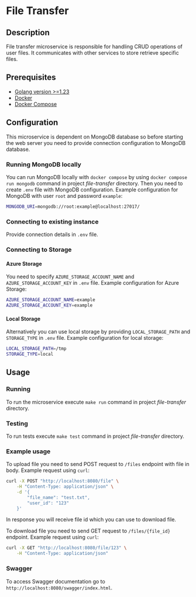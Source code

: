 # File Transfer

## Description

File transfer microservice is responsible for handling CRUD operations of user files.
It communicates with other services to store retrieve specific files.

## Prerequisites

- [Golang version >=1.23](https://go.dev/doc/install)
- [Docker](https://docs.docker.com/engine/install/)
- [Docker Compose](https://docs.docker.com/compose/install/)

## Configuration

This microservice is dependent on MongoDB database so before starting the web server you need to provide connection configuration to MongoDB database.

### Running MongoDB locally

You can run MongoDB locally with `docker compose` by using `docker compose run mongodb` command in project _file-transfer_ directory.
Then you need to create `.env` file with MongoDB configuration.
Example configuration for MongoDB with user `root` and password `example`:

```bash
MONGODB_URI=mongodb://root:example@localhost:27017/
```

### Connecting to existing instance

Provide connection details in `.env` file.

### Connecting to Storage

#### Azure Storage

You need to specify `AZURE_STORAGE_ACCOUNT_NAME` and `AZURE_STORAGE_ACCOUNT_KEY` in `.env` file.
Example configuration for Azure Storage:

```bash
AZURE_STORAGE_ACCOUNT_NAME=example
AZURE_STORAGE_ACCOUNT_KEY=example
```

#### Local Storage

Alternatively you can use local storage by providing `LOCAL_STORAGE_PATH` and `STORAGE_TYPE` in `.env` file.
Example configuration for local storage:

```bash
LOCAL_STORAGE_PATH=/tmp
STORAGE_TYPE=local
```

## Usage

### Running

To run the microservice execute `make run` command in project _file-transfer_ directory.

### Testing

To run tests execute `make test` command in project _file-transfer_ directory.

### Example usage

To upload file you need to send POST request to `/files` endpoint with file in body.
Example request using `curl`:

```bash
curl -X POST "http://localhost:8080/file" \
    -H "Content-Type: application/json" \
    -d '{
        "file_name": "test.txt",
        "user_id": "123"
    }'
```

In response you will receive file id which you can use to download file.

To download file you need to send GET request to `/files/{file_id}` endpoint.
Example request using `curl`:

```bash
curl -X GET "http://localhost:8080/file/123" \
    -H "Content-Type: application/json"
```

### Swagger

To access Swagger documentation go to `http://localhost:8080/swagger/index.html`.
